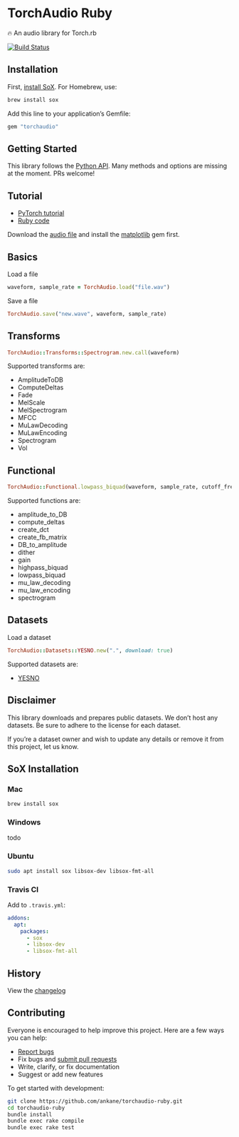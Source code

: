 # TorchAudio Ruby

:fire: An audio library for Torch.rb

[![Build Status](https://github.com/ankane/torchaudio-ruby/actions/workflows/build.yml/badge.svg)](https://github.com/ankane/torchaudio-ruby/actions)

## Installation

First, [install SoX](#sox-installation). For Homebrew, use:

```sh
brew install sox
```

Add this line to your application’s Gemfile:

```ruby
gem "torchaudio"
```

## Getting Started

This library follows the [Python API](https://pytorch.org/audio/). Many methods and options are missing at the moment. PRs welcome!

## Tutorial

- [PyTorch tutorial](https://pytorch.org/tutorials/beginner/audio_preprocessing_tutorial.html)
- [Ruby code](examples/tutorial.rb)

Download the [audio file](https://github.com/pytorch/tutorials/raw/master/_static/img/steam-train-whistle-daniel_simon-converted-from-mp3.wav) and install the [matplotlib](https://github.com/mrkn/matplotlib.rb) gem first.

## Basics

Load a file

```ruby
waveform, sample_rate = TorchAudio.load("file.wav")
```

Save a file

```ruby
TorchAudio.save("new.wave", waveform, sample_rate)
```

## Transforms

```ruby
TorchAudio::Transforms::Spectrogram.new.call(waveform)
```

Supported transforms are:

- AmplitudeToDB
- ComputeDeltas
- Fade
- MelScale
- MelSpectrogram
- MFCC
- MuLawDecoding
- MuLawEncoding
- Spectrogram
- Vol

## Functional

```ruby
TorchAudio::Functional.lowpass_biquad(waveform, sample_rate, cutoff_freq)
```

Supported functions are:

- amplitude_to_DB
- compute_deltas
- create_dct
- create_fb_matrix
- DB_to_amplitude
- dither
- gain
- highpass_biquad
- lowpass_biquad
- mu_law_decoding
- mu_law_encoding
- spectrogram

## Datasets

Load a dataset

```ruby
TorchAudio::Datasets::YESNO.new(".", download: true)
```

Supported datasets are:

- [YESNO](https://www.openslr.org/1/)

## Disclaimer

This library downloads and prepares public datasets. We don’t host any datasets. Be sure to adhere to the license for each dataset.

If you’re a dataset owner and wish to update any details or remove it from this project, let us know.

## SoX Installation

### Mac

```sh
brew install sox
```

### Windows

todo

### Ubuntu

```sh
sudo apt install sox libsox-dev libsox-fmt-all
```

### Travis CI

Add to `.travis.yml`:

```yml
addons:
  apt:
    packages:
      - sox
      - libsox-dev
      - libsox-fmt-all
```

## History

View the [changelog](https://github.com/ankane/torchaudio-ruby/blob/master/CHANGELOG.md)

## Contributing

Everyone is encouraged to help improve this project. Here are a few ways you can help:

- [Report bugs](https://github.com/ankane/torchaudio-ruby/issues)
- Fix bugs and [submit pull requests](https://github.com/ankane/torchaudio-ruby/pulls)
- Write, clarify, or fix documentation
- Suggest or add new features

To get started with development:

```sh
git clone https://github.com/ankane/torchaudio-ruby.git
cd torchaudio-ruby
bundle install
bundle exec rake compile
bundle exec rake test
```
